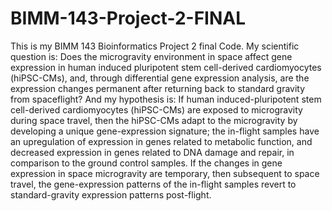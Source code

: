 # BIMM-143-Project-2-FINAL
This is my BIMM 143 Bioinformatics Project 2 final Code. My scientific question is: Does the microgravity environment in space affect gene expression in human induced pluripotent stem cell-derived cardiomyocytes (hiPSC-CMs), and, through differential gene expression analysis, are the expression changes permanent after returning back to standard gravity from spaceflight? And my hypothesis is: If human induced-pluripotent stem cell-derived cardiomyocytes (hiPSC-CMs) are exposed to microgravity during space travel, then the hiPSC-CMs adapt to the microgravity by developing a unique gene-expression signature; the in-flight samples have an upregulation of expression in genes related to metabolic function, and decreased expression in genes related to DNA damage and repair, in comparison to the ground control samples. If the changes in gene expression in space microgravity are temporary, then subsequent to space travel, the gene-expression patterns of the in-flight samples revert to standard-gravity expression patterns post-flight.
